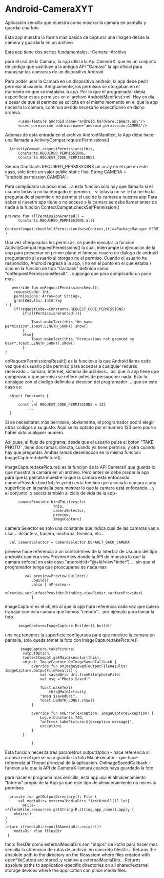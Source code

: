 # Android-CameraXYT
Aplicación sencilla que muestra como mostrar la cámara en pantalla y guardar una foto


Esta app muestra la forma más básica de capturar una imagen
desde la cámera y guardarla en un archivo

Esta app tiene dos partes fundamentales:
-Camara
-Archivo

 para el uso de la Camara, la app utiliza la Api CameraX. que es un
 conjunto de codigo que sustituye a la antigua API "Camara"
 la api oficial para manejear las camraras de un dispositivo Android

 Para poder usar la Camara en un dispositivo android, la app debe
 pedir permiso al usuario. Antiguamente, los permisos se otorgaban en
 el momento en que se instalaba la app. Por lo que el programador debía
 especificar estos permisos en el archivo AndroidManifiest.xml.
 Hoy en dia, a pesar de que el permiso se solicita en el mismo momento
 en el que la app necesita la cámara, continua siendo necesario especificarlo
 en dicho archivo.

          <uses-feature android:name="android.hardware.camera.any"/>
          <uses-permission android:name="android.permission.CAMERA"/>

 Ademas de esta entrada en el archivo AndroidManifest, la App debe hacer una llamada
 a ActivityCompat.requestPermissions()


      ActivityCompat.requestPermissions(this,
          Constants.REQUIRED_PERMISSIONS,
          Constants.REQUEST_CODE_PERMISSIONS)

 Siendo Constants.REQUIRED_PERMISSIONS un array en el que en este caso, solo tiene un valor
 public static final String CAMERA = "android.permission.CAMERA";

 Para complicarlo un poco mas... a esta funcion solo hay que llamarla si el usuario todavía
 no ha otorgado el permiso... si tofavía no se le ha hecho la pregunta de
 si permite o no permite el uso de la camara a nuestra app
 Para saber si nuestra app tiene o no acceso a la camara se debe llamar antes de nada a la
 funcion ContextCompat.checkSelfPermission()


    private fun allPermissionGranted() =
          Constants.REQUIRED_PERMISSIONS.all{
          ContextCompat.checkSelfPermission(baseContext,it)==PackageManager.PERMISSION_GRANTED
    }

 Una vez chequeados los permisos, se puede ejecutar la funcion ActivityCompat.requestPermissions()
 la cual, interrumpe la ejecucion de la app para presentar en primer plano el famoso
 cuadro de dialogo de android preguntando al usuario si otorgao no el permiso.
 Cuando el usuario ha respondido, Android regresa a la app, ( no en el punto en el que estaba )
 sino en la funcion de tipo "Callback" definida como "onRequestPermissionsResult"... supongo que para
 complicarlo un poco mas.

       override fun onRequestPermissionsResult(
        requestCode: Int,
        permissions: Array<out String>,
        grantResults: IntArray
    ) {
        if(requestCode==Constants.REQUEST_CODE_PERMISSIONS)
            if(allPermissionGranted()){

                Toast.makeText(this,"We have permission",Toast.LENGTH_SHORT).show()
            }
            else{
                Toast.makeText(this,"Permissions not granted by User",Toast.LENGTH_SHORT).show()
            }
    }

onRequestPermissionsResult() es la funcion a la que Android llama cada vez que el usuario
 pide permiso para acceder a cualquier recurso reservado... camara, internet, sistema de archivos...
así que la app tiene que comprovar a que permiso se refiere antes de presuponer nada.
 Esto lo consigue con el cíodigo definido a eleccion del programador ... que en este caso es:


      object Constants {
              ...
          const val REQUEST_CODE_PERMISSIONS = 123
              ...
      }

 Si se necesitaran más permisos, obviamente, el programador podrá elegir otros codigos a su
 gusto. Aquí se ha optado por el numero 123 pero podría haber sido cualquier numero.

 Así pues, el flujo de programa, desde que el usuario pulsa el boton "TAKE PHOTO" ,tiene dos
 ramas: directa, cuando ya tiene permiso, y otra cuando hay que preguntar. Ambas ramas desenbocan en
 la misma funcion: ImageCapture:takePicture().

 ImageCapture:takePicture() es la funcion de la API CameraX que guarda lo que muestra la camara
 en un archivo. Pero antes se debe prepar la app para que la pantalla muestre lo que la camara
 esta enfocando.
 cameraProvider.bindToLifecycle() es la funcion que asocia la camara a una superficie en la
 pantalla para mostrar lo que la camara está enfocando... y el conjunto lo asocia también
 al ciclo de vida de la app-

          cameraProvider.bindToLifecycle(
                          this,
                          cameraSelector,
                          preview,
                          imageCapture)

 camera Selector es solo una constante que indica cual de las camaras vas a usar... delantera, trasera, nocturna,
 termica, etc...

      val cameraSelector = CameraSelector.DEFAULT_BACK_CAMERA

 preview hace referencia a un control-View de la Interfaz de Usuario del tipo androidx.camera.view.PreviewView
 donde la API de muestra lo que la camara enfoca( en este caso "android:id="@+id/viewFinder")
 ... sin que el programador tenga que preocuparse de nada mas

             val preview=Preview.Builder()
                .build()
                .also { mPreview->
                    mPreview.setSurfaceProvider(binding.viewFinder.surfaceProvider)
                }

 imageCapture es el objeto al que la app hará referencia cada vez que quiera trabajar con esta camara
 que hemos "creado"... por ejemplo para tomar la foto.

          imageCapture=ImageCapture.Builder().build()

 una vez tenemos la superficie configurada para que muestre la camara en pantalla, solo queda
 tomar la foto con ImageCapture:takePicture()

           imageCapture.takePicture(
            outputOption,
            ContextCompat.getMainExecutor(this),
            object: ImageCapture.OnImageSavedCallback {
                override fun onImageSaved(outputFileResults: ImageCapture.OutputFileResults) {
                    val savedUri= Uri.fromFile(photoFile)
                    val msg ="Photo Saved!"

                    Toast.makeText(
                        this@MainActivity,
                    "$msg $savedUri",
                    Toast.LENGTH_LONG).show()
                }

                override fun onError(exception: ImageCaptureException) {
                    Log.e(Constants.TAG,
                    "onError takePicture:${exception.message}",
                    exception)
                }
            }

                )

 Esta funcion necesita tres parametros
 outputOption - hace referencia al archivo en el que se va a guardar la foto
 MainExecutor - que hace referencia al Thread principal de la aplicacion.
 OnImageSavedCallback - funcion a la que la API de CameraX llamará cuando haya guardado la foto

 para hacer el programa más sencillo, esta app usa el almacenamiento "Interno" propio de la App
 ya que este tipo de almacenamiento no necesita permisos


      private fun getOutputDirectory(): File {
          val mediaDir= externalMediaDirs.firstOrNull()?.let{
            mFile->File(mFile,resources.getString(R.string.app_name)).apply {
        mkdirs()
    }
    }
    return if(mediaDir!=null&&mediaDir.exists())
        mediaDir else filesDir
     }

 tanto filesDir como externalMediaDirs son "atajos" de kotlin para hacer mas sencilla
 la obtencion de rutas de archivo.
 en concreto filesDir... Returns the absolute path to the directory on the filesystem where files
 created with openFileOutput are stored.
 y relativo a externalMediaDirs... Returns absolute paths to application-specific directories on
 all shared/external storage devices where the application can place media files.
